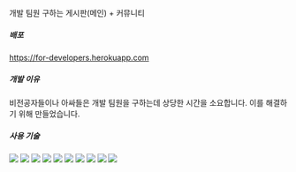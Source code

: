 
개발 팀원 구하는 게시판(메인) + 커뮤니티

##### 배포
https://for-developers.herokuapp.com

##### 개발 이유
비전공자들이나 아싸들은 개발 팀원을 구하는데 상당한 시간을 소요합니다.
이를 해결하기 위해 만들었습니다.

##### 사용 기술
![](https://img.shields.io/badge/Pug-v3.0.2-A86454?style=flat&logo=pug&logoColor=A86454) ![](https://img.shields.io/badge/SASS-v1.47.0-CC6699?style=flat&logo=sass&logoColor=CC6699) ![](https://img.shields.io/badge/Javascript-5e5c5c?style=flat&logo=javascript&logoColor=F7DF1E)
![](https://img.shields.io/badge/Express-v4.17.1-000000?style=flat&logo=express&logoColor=000000) ![](https://img.shields.io/badge/Passport-v0.5.2-34E27A?style=flat&logo=passport&logoColor=34E27A)
![](https://img.shields.io/badge/MongoDB-v5.0.3-47A248?style=flat&logo=mongodb&logoColor=47A248)
![](https://img.shields.io/badge/Babel-5e5c5c?style=flat&logo=babel&logoColor=F9DC3E) ![](https://img.shields.io/badge/Nodemon-v2.0.15-76D04B?style=flat&logo=nodemon&logoColor=76D04B) ![](https://img.shields.io/badge/Webpack-v5.64.0-8DD6F9?style=flat&logo=webpack&logoColor=8DD6F9)
![](https://img.shields.io/badge/Heroku-5e5c5c?style=flat&logo=heroku&logoColor=430098)
